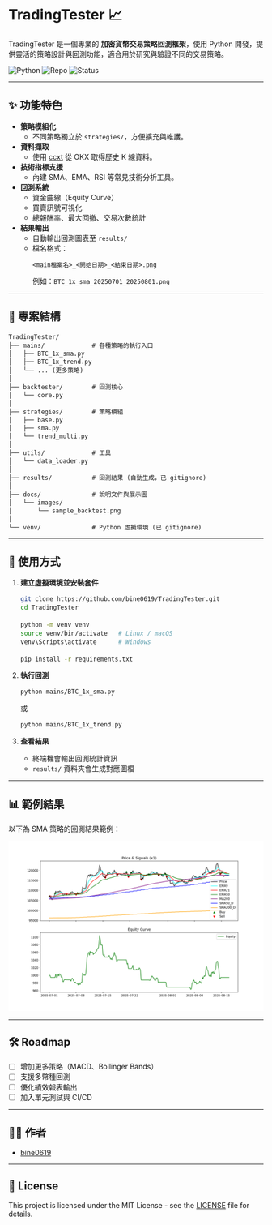 # TradingTester 📈

TradingTester 是一個專業的 **加密貨幣交易策略回測框架**，使用 Python 開發，提供靈活的策略設計與回測功能，適合用於研究與驗證不同的交易策略。

![Python](https://img.shields.io/badge/Python-3.12.0-blue)
![Repo](https://img.shields.io/badge/Repository-Public-brightgreen)
![Status](https://img.shields.io/badge/Status-Active-success)

---

## ✨ 功能特色
- **策略模組化**  
  - 不同策略獨立於 `strategies/`，方便擴充與維護。
- **資料擷取**  
  - 使用 [ccxt](https://github.com/ccxt/ccxt) 從 OKX 取得歷史 K 線資料。
- **技術指標支援**  
  - 內建 SMA、EMA、RSI 等常見技術分析工具。
- **回測系統**  
  - 資金曲線（Equity Curve）
  - 買賣訊號可視化
  - 總報酬率、最大回撤、交易次數統計
- **結果輸出**  
  - 自動輸出回測圖表至 `results/`  
  - 檔名格式：  
    ```
    <main檔案名>_<開始日期>_<結束日期>.png
    ```
    例如：`BTC_1x_sma_20250701_20250801.png`

---

## 📂 專案結構
```
TradingTester/
├── mains/             # 各種策略的執行入口
│   ├── BTC_1x_sma.py
│   ├── BTC_1x_trend.py
│   └── ... (更多策略)
│
├── backtester/        # 回測核心
│   └── core.py
│
├── strategies/        # 策略模組
│   ├── base.py
│   ├── sma.py
│   └── trend_multi.py
│
├── utils/             # 工具
│   └── data_loader.py
│
├── results/           # 回測結果 (自動生成，已 gitignore)
│
├── docs/              # 說明文件與展示圖
│   └── images/
│       └── sample_backtest.png
│
└── venv/              # Python 虛擬環境 (已 gitignore)
```

---

## 🚀 使用方式

1. **建立虛擬環境並安裝套件**
   ```bash
   git clone https://github.com/bine0619/TradingTester.git
   cd TradingTester

   python -m venv venv
   source venv/bin/activate   # Linux / macOS
   venv\Scripts\activate      # Windows

   pip install -r requirements.txt
   ```

2. **執行回測**
   ```bash
   python mains/BTC_1x_sma.py
   ```
   或
   ```bash
   python mains/BTC_1x_trend.py
   ```

3. **查看結果**
   - 終端機會輸出回測統計資訊  
   - `results/` 資料夾會生成對應圖檔  

---

## 📊 範例結果
以下為 SMA 策略的回測結果範例：

<p align="center">
  <img src="docs/images/sample_backtest.png" width="700">
</p>

---

## 🛠️ Roadmap
- [ ] 增加更多策略（MACD、Bollinger Bands）
- [ ] 支援多幣種回測
- [ ] 優化績效報表輸出
- [ ] 加入單元測試與 CI/CD

---

## 👨‍💻 作者
- [bine0619](https://github.com/bine0619)

---

## 📜 License
This project is licensed under the MIT License - see the [LICENSE](LICENSE) file for details.
